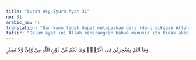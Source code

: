 ```yaml
---
title: "Surah Asy-Syura Ayat 31"
no: 31
arabic_no: ٣١
translation: "Dan kamu tidak dapat melepaskan diri (dari siksaan Allah) di bumi, dan kamu tidak memperoleh pelindung atau penolong selain Allah."
tafsir: "Dalam ayat ini Allah menerangkan bahwa manusia itu tidak akan dapat melepaskan diri dan tidak akan dapat mengelak dari azab Allah di dunia ini dan di mana pun mereka berada. Mereka tidak akan memperoleh pelindung, karena hanya Allah yang akan dapat melindungi mereka dari azab yang akan menimpa mereka akibat maksiat yang telah diperbuatnya. Mereka tidak akan mendapat penolong selain dari Allah apabila mereka mendapat azab. Oleh karena itu, selayaknya manusia menjauhkan diri dari maksiat dan tidak menyalahi perintah-Nya karena tidak ada seorang pun yang dapat menolak azab Allah, apabila Dia telah menjatuhkan azab kepada hamba-Nya. Kalau manusia yang bergelimang dosa itu tidak diazab di dunia, jangan dikira bahwa itu adalah karena kekuasaan atau keperkasaan seseorang, tetapi adalah karena Allah menghendaki yang demikian itu agar mereka mendapat siksaan lebih keras dan lebih pedih di akhirat, sebagaimana firman Allah:\n\nDan jangan sekali-kali orang-orang kafir itu mengira bahwa tenggang waktu yang Kami berikan kepada mereka lebih baik baginya. Sesungguhnya tenggang waktu yang Kami berikan kepada mereka hanyalah agar dosa mereka semakin bertambah; dan mereka akan mendapat azab yang menghinakan. (Ali 'Imran/3: 178)"
---
```

وَمَآ اَنْتُمْ بِمُعْجِزِيْنَ فِى الْاَرْضِۚ وَمَا لَكُمْ مِّنْ دُوْنِ اللّٰهِ مِنْ وَّلِيٍّ وَّلَا نَصِيْرٍ 